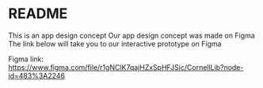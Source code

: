 # README
This is an app design concept
Our app design concept was made on Figma 
The link below will take you to our interactive prototype on Figma

Figma link: https://www.figma.com/file/r1gNClK7qajHZxSpHFJSic/CornellLib?node-id=483%3A2246

